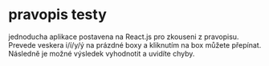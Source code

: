 # pravopis testy
jednoducha aplikace postavena na React.js pro zkouseni z pravopisu.
Prevede veskera i/í/y/ý na prázdné boxy a kliknutím na box můžete přepínat.
Následně je možné výsledek vyhodnotit a uvidíte chyby.
